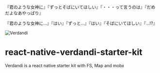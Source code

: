 『君のような女神に』『ずっとそばにいてほしい』『・・・って言うのは』『だめだよなあやっぱり』

『君のような女神に…』『はい』『ずっと…』『はい』『そばにいてほしい』『…!?』

![Verdandi](http://1.bp.blogspot.com/-ucRKkuOYv-0/UVAkMgoUhGI/AAAAAAAABts/3lMWc-08nbg/s1600/p124563224155.jpg)



# react-native-verdandi-starter-kit
Verdandi is a react native starter kit with FS, Map and mobx
